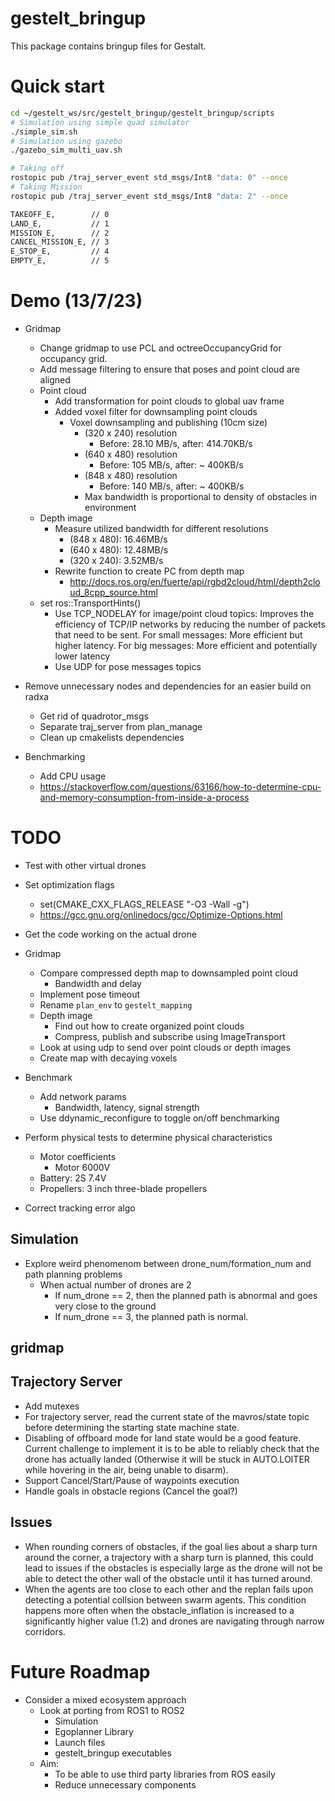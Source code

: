 # gestelt_bringup
This package contains bringup files for Gestalt.

# Quick start
```bash
cd ~/gestelt_ws/src/gestelt_bringup/gestelt_bringup/scripts
# Simulation using simple quad simulator
./simple_sim.sh
# Simulation using gazebo
./gazebo_sim_multi_uav.sh
```

```bash
# Taking off
rostopic pub /traj_server_event std_msgs/Int8 "data: 0" --once
# Taking Mission
rostopic pub /traj_server_event std_msgs/Int8 "data: 2" --once

TAKEOFF_E,        // 0
LAND_E,           // 1
MISSION_E,        // 2
CANCEL_MISSION_E, // 3
E_STOP_E,         // 4
EMPTY_E,          // 5
```

# Demo (13/7/23)
- Gridmap
    - Change gridmap to use PCL and octreeOccupancyGrid for occupancy grid.
    - Add message filtering to ensure that poses and point cloud are aligned
    - Point cloud
        - Add transformation for point clouds to global uav frame
        - Added voxel filter for downsampling point clouds
            - Voxel downsampling and publishing (10cm size)
                - (320 x 240) resolution
                    - Before: 28.10 MB/s, after: 414.70KB/s
                - (640 x 480) resolution
                    - Before: 105 MB/s, after: ~ 400KB/s
                - (848 x 480) resolution
                    - Before: 140 MB/s, after: ~ 400KB/s
                - Max bandwidth is proportional to density of obstacles in environment
    - Depth image
        - Measure utilized bandwidth for different resolutions
            - (848 x 480): 16.46MB/s 
            - (640 x 480): 12.48MB/s
            - (320 x 240): 3.52MB/s
        - Rewrite function to create PC from depth map
            - http://docs.ros.org/en/fuerte/api/rgbd2cloud/html/depth2cloud_8cpp_source.html
    - set ros::TransportHints()
        - Use TCP_NODELAY for image/point cloud topics: Improves the efficiency of TCP/IP networks by reducing the number of packets that need to be sent. For small messages: More efficient but higher latency. For big messages: More efficient and potentially lower latency
        - Use UDP for pose messages topics
    
- Remove unnecessary nodes and dependencies for an easier build on radxa
    - Get rid of quadrotor_msgs 
    - Separate traj_server from plan_manage
    - Clean up cmakelists dependencies

- Benchmarking
    - Add CPU usage
    - https://stackoverflow.com/questions/63166/how-to-determine-cpu-and-memory-consumption-from-inside-a-process

    

# TODO
- Test with other virtual drones

- Set optimization flags
    - set(CMAKE_CXX_FLAGS_RELEASE "-O3 -Wall -g")
    - https://gcc.gnu.org/onlinedocs/gcc/Optimize-Options.html

- Get the code working on the actual drone

- Gridmap
    - Compare compressed depth map to downsampled point cloud
        - Bandwidth and delay
    - Implement pose timeout
    - Rename `plan_env` to `gestelt_mapping`
    - Depth image
        - Find out how to create organized point clouds
        - Compress, publish and subscribe using ImageTransport
    - Look at using udp to send over point clouds or depth images
    - Create map with decaying voxels

- Benchmark
    - Add network params 
        - Bandwidth, latency, signal strength
    - Use ddynamic_reconfigure to toggle on/off benchmarking

- Perform physical tests to determine physical characteristics
    - Motor coefficients
        - Motor 6000V
    - Battery: 2S 7.4V
    - Propellers: 3 inch three-blade propellers
- Correct tracking error algo

## Simulation
- Explore weird phenomenom between drone_num/formation_num and path planning problems
    - When actual number of drones are 2 
        - If num_drone == 2, then the planned path is abnormal and goes very close to the ground
        - If num_drone == 3, the planned path is normal. 

## gridmap

## Trajectory Server
- Add mutexes
- For trajectory server, read the current state of the mavros/state topic before determining the starting state machine state.
- Disabling of offboard mode for land state would be a good feature. Current challenge to implement it is to be able to reliably check that the drone has actually landed (Otherwise it will be stuck in AUTO.LOITER while hovering in the air, being unable to disarm).
- Support Cancel/Start/Pause of waypoints execution
- Handle goals in obstacle regions (Cancel the goal?)

## Issues
- When rounding corners of obstacles, if the goal lies about a sharp turn around the corner, a trajectory with a sharp turn is planned, this could lead to issues if the obstacles is especially large as the drone will not be able to detect the other wall of the obstacle until it has turned around. 
- When the agents are too close to each other and the replan fails upon detecting a potential collsion between swarm agents. This condition happens more often when the obstacle_inflation is increased to a significantly higher value (1.2) and drones are navigating through narrow corridors.

# Future Roadmap
- Consider a mixed ecosystem approach
    - Look at porting from ROS1 to ROS2
        - Simulation
        - Egoplanner Library
        - Launch files
        - gestelt_bringup executables
    - Aim: 
        - To be able to use third party libraries from ROS easily
        - Reduce unnecessary components
